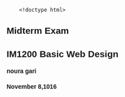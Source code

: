 	 	<!doctype html> 
<html> 
<head> 
<style> 
body { 
font-family: 'Helvetica',sans-serif;
} 
</style>
</head> 
<body> 
<section> 
<h1>Midterm Exam</h1> 
<h2>IM1200 Basic Web Design</h2> 
<h4>noura gari</h4>
<h4>November 8,1016</h4> </section </body> </html>
